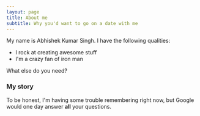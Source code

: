 ```yaml
---
layout: page
title: About me
subtitle: Why you'd want to go on a date with me
---
```


My name is Abhishek Kumar Singh. I have the following qualities:

- I rock at creating awesome stuff
- I'm a crazy fan of iron man

What else do you need?

### My story

To be honest, I'm having some trouble remembering right now, but Google would one day answer **all** your questions.
